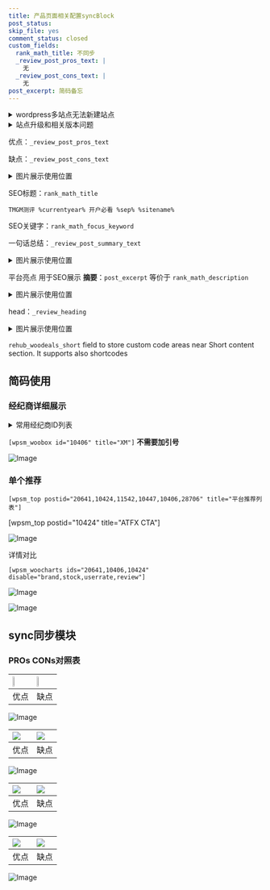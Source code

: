 ```yaml
---
title: 产品页面相关配置syncBlock
post_status: 
skip_file: yes
comment_status: closed
custom_fields:
  rank_math_title: 不同步
  _review_post_pros_text: |
    无
  _review_post_cons_text: |
    无
post_excerpt: 简码备忘
---
```

<details><summary>wordpress多站点无法新建站点</summary>

<li>和报错需要清理cookies一样的原因</li>
<li>wp-config.php里面<code>define( 'SUBDOMAIN_INSTALL', false );//子域名安装</code></li>
<li>新建子站点是用<code>define( 'SUBDOMAIN_INSTALL', true);//子域名安装</code> 完成以后，改成<code>false</code></li>
</details>

<details><summary>站点升级和相关版本问题</summary>

<p>wordpress：5.9.9
woocommerce：7.5.1
出现问题的地方：主题选项里面>><strong>Product layout >>compact style</strong></p>
<p>如何出现没有用过的字段 导致无法保存。先导出配置 然后进行修改，后面再次恢复即可。</p>
<p>出现部分字段无法显示时，需要返回默认布局后，对产品进行保存就好了。</p>
<p></p>
</details>

优点：`_review_post_pros_text`

缺点：`_review_post_cons_text`

<details><summary>图片展示使用位置</summary>

<img src="https://prod-files-secure.s3.us-west-2.amazonaws.com/39ed1227-6d7d-4570-be36-9ccd4a2c4241/f51d3d83-55d4-4bdf-9604-f37ec77ab556/Untitled.png?X-Amz-Algorithm=AWS4-HMAC-SHA256&X-Amz-Content-Sha256=UNSIGNED-PAYLOAD&X-Amz-Credential=ASIAZI2LB466RCMNV4GM%2F20250424%2Fus-west-2%2Fs3%2Faws4_request&X-Amz-Date=20250424T165520Z&X-Amz-Expires=3600&X-Amz-Security-Token=IQoJb3JpZ2luX2VjEIH%2F%2F%2F%2F%2F%2F%2F%2F%2F%2FwEaCXVzLXdlc3QtMiJGMEQCIDyb2H6COr3a3%2BS5TVQZGhvhIeqITQx7PvXSgBY72dOUAiBUaDcceP%2F9vDeopsmeYE9m444OBuxnjYgrFyFGj1dmSir%2FAwgaEAAaDDYzNzQyMzE4MzgwNSIMq6LKpvZQztaL8lfGKtwD35fwOfP3O%2Fd7GiLYI8rCoEv2h4OJ8Wk2dBkSWutxB9NlEFjsJNsuprLWbj8TNJ7JjI22liHtJGhzAOShBZh7s0QMjwUgflcZ%2FDciqVkmslCDgmzGH%2Fgbok4Lf%2Bj6cMOJd3jfjeUNRnZY%2BBM%2BABmDBon%2B%2F%2B5qRUSCEZnOJ2SgrWYFGphFENBtw0U4%2BJI6H98Xz5GRHA36P2IxmaJeFVFpcvtvjQh%2FUC9jI2GOy63gU4dMK9%2BeNUFbSJyL1u9gwEwHUJXEbFHRgCUZPvTGClTDthOm763Nw1eIpD6nMuT8lK7cjsbkPcsiijftoh%2BFnGApXZ3LUCBZTmsCScvZrYZCj8aBMZ1IQxxAOmME8QrVAKBx2IBVA1UoqhMDg8j4JXvpTWdxvqUXw%2BNywmzWZodn4ZOhJzxXMNpB0Usfpo5tqAgukR7TK3HiHk4Yw7RvUQx0YCtaB2GWvsBFct%2Fd2Gwg2FTPX6WBtFRZsihJfbJB1hHwVHuBpnFgZggdtAecgd5etE865ihiIz73fuL7CqqRNlnjAHVg0iYZd52C8CfbZG6zvBoKf3cpd2dSnGs5Js2XvHS37aQDx0YgK7AtyC%2FRJRe%2FiB7T4GsFL%2BwdCx9Tf%2FcFIRRjL8CxQZm1sv4w1NOpwAY6pgHM9Cc3RKW1H996t2LvYlrTZ70ujQJuLHZLjEb%2FhSos3bIgZgIaZrF1GqobajmE8fmBBjV%2B18sgUv%2Foxn2v97bPOs5vZokQsJ7YZlfuA3qhE8%2BnON%2F66wLhlbUnozE%2BxrKEkcu3tqeq9P4e%2Bs8Ndh2%2B9XL5cUQFNkaowo%2FXpXHXL2P14cHSMFQ57VT5lzIj3FkJGGDjGXwU8IXgG6E01DAEEpmH9LYa&X-Amz-Signature=0adb67777ae9f023a232f3f061605bff11e1770da90730ee400e6efa1f05ea4a&X-Amz-SignedHeaders=host&x-id=GetObject" alt="Image">
</details>

SEO标题：`rank_math_title`

`TMGM测评 %currentyear% 开户必看 %sep% %sitename%`

SEO关键字：`rank_math_focus_keyword`

一句话总结：`_review_post_summary_text`

<details><summary>图片展示使用位置</summary>

<img src="https://prod-files-secure.s3.us-west-2.amazonaws.com/39ed1227-6d7d-4570-be36-9ccd4a2c4241/4b96a922-296c-4f4e-8630-d1c870cbce01/Untitled.png?X-Amz-Algorithm=AWS4-HMAC-SHA256&X-Amz-Content-Sha256=UNSIGNED-PAYLOAD&X-Amz-Credential=ASIAZI2LB46676433U6M%2F20250424%2Fus-west-2%2Fs3%2Faws4_request&X-Amz-Date=20250424T165521Z&X-Amz-Expires=3600&X-Amz-Security-Token=IQoJb3JpZ2luX2VjEIH%2F%2F%2F%2F%2F%2F%2F%2F%2F%2FwEaCXVzLXdlc3QtMiJGMEQCIBwgGiYxTGti4PSN7ylBrVRMaD6rXSwfsXj3PVfMCVYsAiA3TSTtKATlS7vdNci39qGWD0xpT5IOZWyEf90O3pOB5Sr%2FAwgaEAAaDDYzNzQyMzE4MzgwNSIMBoPwT0PUsEC4RUI0KtwDVtcHB7xSPAN7UEFmasVuwKwLuXA5wjoNsIiqY5STGsUCJMRPpoLY7icjdO%2BcwKXXEJ2DsXwnVRJ5tQV30XHDG23zzdO2ejdbWksOOb0mJSTB%2BHzNcCBpBMILhtlQGzN%2BbaIYBZLfKMyA0IiPcS%2BA1ETjXYlGumXkPbPQCC0LJSjGmX2mNWwdpGodYwWzRbpMnkZSDm2gtljTY4ifb3yTRkXmiH9Y1HjGCI6bGGhBeRpkHH785o5Zcsey0cpbe7L7Z4QkL%2BTRQcu%2FxbX4%2Fmirp33%2FlohaakKpq%2BBs%2F1l33Cqtw%2BnTUYsrJXTqLDCA7etOYGMoJucYSrfhMHBna%2BxpwQcluDXCJUCCm1ZqO%2BMgwEzFdAyk3f%2F4PDZktb2NPGDDT0dRnWCG4NveeC3YszjrrFXx%2Fwog5Yzcx2AHtotfuzhbt%2Fy5um%2BqlwVgHTzFne7%2FGlxsHMUREi4IWbDSJ7%2BuxkJJ5kRWwJk5W5XLI3vxdO14FYXZ0TvczqvSEEUwoLQ1Cv5UctUXLxCK0brVTUArNT8ifp5O53ypsaA3B4%2BS7n7yQsmsjHHx3kGYmcQcamEaJsJpnRkcC4G%2F0ZFAQ2KN3uXIRZWhfV5V1yHVK5GOEwh1YYZT5ObBUJ9lq%2BAw3NOpwAY6pgFExdWObbi8E8FxweGxGJUYXE7UfVJpWrwFoaGdiyo1VoCHryMEbrYw6DydOQzHHgwA%2FAL9T2N7%2FexQl8OzvmXhFdxoqdbDgrLXsao4QIZu5nz7qto6hiTO8PwWxnPgMW4yMLpkpnjyB8V3PHseed9NiDt6xfFvaBT80fqHS9uJUGV%2FIv6KmqTEnpfXdScewdzJrOayYn2i91dhhmQYQY6Gb6SuEX92&X-Amz-Signature=c2fadea578c328688a91454f0f96657782cbabed5b9ed44c4330a9e13131193e&X-Amz-SignedHeaders=host&x-id=GetObject" alt="Image">
</details>

平台亮点 用于SEO展示 **摘要**：`post_excerpt`  等价于 `rank_math_description`

<details><summary>图片展示使用位置</summary>

<img src="https://prod-files-secure.s3.us-west-2.amazonaws.com/39ed1227-6d7d-4570-be36-9ccd4a2c4241/1ee11f63-b60a-4dfe-a7a7-d58ff23b5d88/Untitled.png?X-Amz-Algorithm=AWS4-HMAC-SHA256&X-Amz-Content-Sha256=UNSIGNED-PAYLOAD&X-Amz-Credential=ASIAZI2LB466QQ6Z2XGA%2F20250424%2Fus-west-2%2Fs3%2Faws4_request&X-Amz-Date=20250424T165521Z&X-Amz-Expires=3600&X-Amz-Security-Token=IQoJb3JpZ2luX2VjEIH%2F%2F%2F%2F%2F%2F%2F%2F%2F%2FwEaCXVzLXdlc3QtMiJHMEUCIQCIUtNwfzjqtz5sUpmPawGB%2F7qvXyrtF%2FjXKJYJ3w0DZwIgGEZz%2BJUFxX%2FXSpRf2gsJ9XTx8kqG9FYUZeP0t5kwMZ0q%2FwMIGhAAGgw2Mzc0MjMxODM4MDUiDBpnwCuuIsrhNo%2FX0CrcAxU%2FtmKBwJDwvRa29J%2BX2Hn%2BViS%2Bcs5T%2BVBfQirTHJ8J31JMjGL5TG8i0dUBq8xgCzUuJpnbXBQXQ4nljCGpHWtuEP6%2BezqfedSoYZoVebbHYfKOjOa0e6xBduULeV7koA2vsey4h3iEyuDrAykZ4keSVNtvmce%2BtoDqd6aStOgR2jVktOLRfqyYJlfWHMaI5jOycMOnnZUTuOlwzebYO%2BVbLChaRJEaPcV8OiyrmXquWBjbi48wjXepTNgU3VTeSdQCaxzx9k3AUtgFENhuyAxUGQPMiisjzxpQ1LFK%2FCaAMsA4mNiCymPpyxF%2FRXnsjFLqFa%2FHa4mbMDnMEJd8ofHY6pCxfsiYcsKdWIP0jEI3ScUdOtOoKVYb6XojIetB%2BbX3E1PMr%2Bp52%2Ft3w5f39vivFde1oLRVdNDDpxqyk04y94l0o1Ay8iwAaZU9BM7AFnUXZVPTBzMiSol9SfW2Hh6VQ%2FE4tpUZsmm1iQyud0Itfro3x8Bxrq6nheP2vUks3dhDUQO%2Bt7qBqG8evujcyKw5PJenkgQWFEuf5iTTyHBvp3F0rbXvbzfBWxhVZ9vn%2FSDOVnbzKfhF6OChDUTB%2BkMqfCWn3G2o3JiiCNGmoqRzcn4Uoq3xteSG1V7XMJfUqcAGOqUBOhSFllzySCwQC0ue9E90ctepAdnDiYl604aCM55uob23oKK87T2J%2BnQAXxXIV6kV4qQpC4vzqdluxvE6gv3%2FCsWrxw%2FQhJY%2FVCq6bwg7K9GIpeMca%2BPUrBaN3b0Z5OBw%2B1hIyOhySW%2Ff1%2FtBzmQGpgQfFUuXz%2BwX4vbxP9Fmz4Ombhy28kpoZwXeD8lN2PPeZ%2FVbhZC7l1TWPSb1D8PpSDUoCz09&X-Amz-Signature=b99eeb6e694cb138d1f65c248da101251c60c5eafaeee8f5d3ba561901704015&X-Amz-SignedHeaders=host&x-id=GetObject" alt="Image">
<img src="https://prod-files-secure.s3.us-west-2.amazonaws.com/39ed1227-6d7d-4570-be36-9ccd4a2c4241/ad4118b5-78d8-4fbe-801e-3b29b5d99c01/Untitled.png?X-Amz-Algorithm=AWS4-HMAC-SHA256&X-Amz-Content-Sha256=UNSIGNED-PAYLOAD&X-Amz-Credential=ASIAZI2LB466QQ6Z2XGA%2F20250424%2Fus-west-2%2Fs3%2Faws4_request&X-Amz-Date=20250424T165521Z&X-Amz-Expires=3600&X-Amz-Security-Token=IQoJb3JpZ2luX2VjEIH%2F%2F%2F%2F%2F%2F%2F%2F%2F%2FwEaCXVzLXdlc3QtMiJHMEUCIQCIUtNwfzjqtz5sUpmPawGB%2F7qvXyrtF%2FjXKJYJ3w0DZwIgGEZz%2BJUFxX%2FXSpRf2gsJ9XTx8kqG9FYUZeP0t5kwMZ0q%2FwMIGhAAGgw2Mzc0MjMxODM4MDUiDBpnwCuuIsrhNo%2FX0CrcAxU%2FtmKBwJDwvRa29J%2BX2Hn%2BViS%2Bcs5T%2BVBfQirTHJ8J31JMjGL5TG8i0dUBq8xgCzUuJpnbXBQXQ4nljCGpHWtuEP6%2BezqfedSoYZoVebbHYfKOjOa0e6xBduULeV7koA2vsey4h3iEyuDrAykZ4keSVNtvmce%2BtoDqd6aStOgR2jVktOLRfqyYJlfWHMaI5jOycMOnnZUTuOlwzebYO%2BVbLChaRJEaPcV8OiyrmXquWBjbi48wjXepTNgU3VTeSdQCaxzx9k3AUtgFENhuyAxUGQPMiisjzxpQ1LFK%2FCaAMsA4mNiCymPpyxF%2FRXnsjFLqFa%2FHa4mbMDnMEJd8ofHY6pCxfsiYcsKdWIP0jEI3ScUdOtOoKVYb6XojIetB%2BbX3E1PMr%2Bp52%2Ft3w5f39vivFde1oLRVdNDDpxqyk04y94l0o1Ay8iwAaZU9BM7AFnUXZVPTBzMiSol9SfW2Hh6VQ%2FE4tpUZsmm1iQyud0Itfro3x8Bxrq6nheP2vUks3dhDUQO%2Bt7qBqG8evujcyKw5PJenkgQWFEuf5iTTyHBvp3F0rbXvbzfBWxhVZ9vn%2FSDOVnbzKfhF6OChDUTB%2BkMqfCWn3G2o3JiiCNGmoqRzcn4Uoq3xteSG1V7XMJfUqcAGOqUBOhSFllzySCwQC0ue9E90ctepAdnDiYl604aCM55uob23oKK87T2J%2BnQAXxXIV6kV4qQpC4vzqdluxvE6gv3%2FCsWrxw%2FQhJY%2FVCq6bwg7K9GIpeMca%2BPUrBaN3b0Z5OBw%2B1hIyOhySW%2Ff1%2FtBzmQGpgQfFUuXz%2BwX4vbxP9Fmz4Ombhy28kpoZwXeD8lN2PPeZ%2FVbhZC7l1TWPSb1D8PpSDUoCz09&X-Amz-Signature=343674847bd65625ccacf5da77d3f434b118f8542e4cb702e4ec0980c16023f3&X-Amz-SignedHeaders=host&x-id=GetObject" alt="Image">
<img src="https://prod-files-secure.s3.us-west-2.amazonaws.com/39ed1227-6d7d-4570-be36-9ccd4a2c4241/a38cf7c9-a79c-4b64-9e94-13589fe0758b/Untitled.png?X-Amz-Algorithm=AWS4-HMAC-SHA256&X-Amz-Content-Sha256=UNSIGNED-PAYLOAD&X-Amz-Credential=ASIAZI2LB466QQ6Z2XGA%2F20250424%2Fus-west-2%2Fs3%2Faws4_request&X-Amz-Date=20250424T165521Z&X-Amz-Expires=3600&X-Amz-Security-Token=IQoJb3JpZ2luX2VjEIH%2F%2F%2F%2F%2F%2F%2F%2F%2F%2FwEaCXVzLXdlc3QtMiJHMEUCIQCIUtNwfzjqtz5sUpmPawGB%2F7qvXyrtF%2FjXKJYJ3w0DZwIgGEZz%2BJUFxX%2FXSpRf2gsJ9XTx8kqG9FYUZeP0t5kwMZ0q%2FwMIGhAAGgw2Mzc0MjMxODM4MDUiDBpnwCuuIsrhNo%2FX0CrcAxU%2FtmKBwJDwvRa29J%2BX2Hn%2BViS%2Bcs5T%2BVBfQirTHJ8J31JMjGL5TG8i0dUBq8xgCzUuJpnbXBQXQ4nljCGpHWtuEP6%2BezqfedSoYZoVebbHYfKOjOa0e6xBduULeV7koA2vsey4h3iEyuDrAykZ4keSVNtvmce%2BtoDqd6aStOgR2jVktOLRfqyYJlfWHMaI5jOycMOnnZUTuOlwzebYO%2BVbLChaRJEaPcV8OiyrmXquWBjbi48wjXepTNgU3VTeSdQCaxzx9k3AUtgFENhuyAxUGQPMiisjzxpQ1LFK%2FCaAMsA4mNiCymPpyxF%2FRXnsjFLqFa%2FHa4mbMDnMEJd8ofHY6pCxfsiYcsKdWIP0jEI3ScUdOtOoKVYb6XojIetB%2BbX3E1PMr%2Bp52%2Ft3w5f39vivFde1oLRVdNDDpxqyk04y94l0o1Ay8iwAaZU9BM7AFnUXZVPTBzMiSol9SfW2Hh6VQ%2FE4tpUZsmm1iQyud0Itfro3x8Bxrq6nheP2vUks3dhDUQO%2Bt7qBqG8evujcyKw5PJenkgQWFEuf5iTTyHBvp3F0rbXvbzfBWxhVZ9vn%2FSDOVnbzKfhF6OChDUTB%2BkMqfCWn3G2o3JiiCNGmoqRzcn4Uoq3xteSG1V7XMJfUqcAGOqUBOhSFllzySCwQC0ue9E90ctepAdnDiYl604aCM55uob23oKK87T2J%2BnQAXxXIV6kV4qQpC4vzqdluxvE6gv3%2FCsWrxw%2FQhJY%2FVCq6bwg7K9GIpeMca%2BPUrBaN3b0Z5OBw%2B1hIyOhySW%2Ff1%2FtBzmQGpgQfFUuXz%2BwX4vbxP9Fmz4Ombhy28kpoZwXeD8lN2PPeZ%2FVbhZC7l1TWPSb1D8PpSDUoCz09&X-Amz-Signature=cea8a7498b521467eceaedec23533394f7c08fb9582014e7b2973d05ee51d21a&X-Amz-SignedHeaders=host&x-id=GetObject" alt="Image">
<img src="https://prod-files-secure.s3.us-west-2.amazonaws.com/39ed1227-6d7d-4570-be36-9ccd4a2c4241/7da6fc1e-d2ac-42ae-8c75-cb5749aa18f6/Untitled.png?X-Amz-Algorithm=AWS4-HMAC-SHA256&X-Amz-Content-Sha256=UNSIGNED-PAYLOAD&X-Amz-Credential=ASIAZI2LB466QQ6Z2XGA%2F20250424%2Fus-west-2%2Fs3%2Faws4_request&X-Amz-Date=20250424T165521Z&X-Amz-Expires=3600&X-Amz-Security-Token=IQoJb3JpZ2luX2VjEIH%2F%2F%2F%2F%2F%2F%2F%2F%2F%2FwEaCXVzLXdlc3QtMiJHMEUCIQCIUtNwfzjqtz5sUpmPawGB%2F7qvXyrtF%2FjXKJYJ3w0DZwIgGEZz%2BJUFxX%2FXSpRf2gsJ9XTx8kqG9FYUZeP0t5kwMZ0q%2FwMIGhAAGgw2Mzc0MjMxODM4MDUiDBpnwCuuIsrhNo%2FX0CrcAxU%2FtmKBwJDwvRa29J%2BX2Hn%2BViS%2Bcs5T%2BVBfQirTHJ8J31JMjGL5TG8i0dUBq8xgCzUuJpnbXBQXQ4nljCGpHWtuEP6%2BezqfedSoYZoVebbHYfKOjOa0e6xBduULeV7koA2vsey4h3iEyuDrAykZ4keSVNtvmce%2BtoDqd6aStOgR2jVktOLRfqyYJlfWHMaI5jOycMOnnZUTuOlwzebYO%2BVbLChaRJEaPcV8OiyrmXquWBjbi48wjXepTNgU3VTeSdQCaxzx9k3AUtgFENhuyAxUGQPMiisjzxpQ1LFK%2FCaAMsA4mNiCymPpyxF%2FRXnsjFLqFa%2FHa4mbMDnMEJd8ofHY6pCxfsiYcsKdWIP0jEI3ScUdOtOoKVYb6XojIetB%2BbX3E1PMr%2Bp52%2Ft3w5f39vivFde1oLRVdNDDpxqyk04y94l0o1Ay8iwAaZU9BM7AFnUXZVPTBzMiSol9SfW2Hh6VQ%2FE4tpUZsmm1iQyud0Itfro3x8Bxrq6nheP2vUks3dhDUQO%2Bt7qBqG8evujcyKw5PJenkgQWFEuf5iTTyHBvp3F0rbXvbzfBWxhVZ9vn%2FSDOVnbzKfhF6OChDUTB%2BkMqfCWn3G2o3JiiCNGmoqRzcn4Uoq3xteSG1V7XMJfUqcAGOqUBOhSFllzySCwQC0ue9E90ctepAdnDiYl604aCM55uob23oKK87T2J%2BnQAXxXIV6kV4qQpC4vzqdluxvE6gv3%2FCsWrxw%2FQhJY%2FVCq6bwg7K9GIpeMca%2BPUrBaN3b0Z5OBw%2B1hIyOhySW%2Ff1%2FtBzmQGpgQfFUuXz%2BwX4vbxP9Fmz4Ombhy28kpoZwXeD8lN2PPeZ%2FVbhZC7l1TWPSb1D8PpSDUoCz09&X-Amz-Signature=4be3a0fafec27c59a2f139f4d65d938870b65e3ad66788ad86ff0d4ee04592c9&X-Amz-SignedHeaders=host&x-id=GetObject" alt="Image">
<img src="https://prod-files-secure.s3.us-west-2.amazonaws.com/39ed1227-6d7d-4570-be36-9ccd4a2c4241/7e97f40a-eaee-47f5-b2f9-475f96808fa7/Untitled.png?X-Amz-Algorithm=AWS4-HMAC-SHA256&X-Amz-Content-Sha256=UNSIGNED-PAYLOAD&X-Amz-Credential=ASIAZI2LB466QQ6Z2XGA%2F20250424%2Fus-west-2%2Fs3%2Faws4_request&X-Amz-Date=20250424T165521Z&X-Amz-Expires=3600&X-Amz-Security-Token=IQoJb3JpZ2luX2VjEIH%2F%2F%2F%2F%2F%2F%2F%2F%2F%2FwEaCXVzLXdlc3QtMiJHMEUCIQCIUtNwfzjqtz5sUpmPawGB%2F7qvXyrtF%2FjXKJYJ3w0DZwIgGEZz%2BJUFxX%2FXSpRf2gsJ9XTx8kqG9FYUZeP0t5kwMZ0q%2FwMIGhAAGgw2Mzc0MjMxODM4MDUiDBpnwCuuIsrhNo%2FX0CrcAxU%2FtmKBwJDwvRa29J%2BX2Hn%2BViS%2Bcs5T%2BVBfQirTHJ8J31JMjGL5TG8i0dUBq8xgCzUuJpnbXBQXQ4nljCGpHWtuEP6%2BezqfedSoYZoVebbHYfKOjOa0e6xBduULeV7koA2vsey4h3iEyuDrAykZ4keSVNtvmce%2BtoDqd6aStOgR2jVktOLRfqyYJlfWHMaI5jOycMOnnZUTuOlwzebYO%2BVbLChaRJEaPcV8OiyrmXquWBjbi48wjXepTNgU3VTeSdQCaxzx9k3AUtgFENhuyAxUGQPMiisjzxpQ1LFK%2FCaAMsA4mNiCymPpyxF%2FRXnsjFLqFa%2FHa4mbMDnMEJd8ofHY6pCxfsiYcsKdWIP0jEI3ScUdOtOoKVYb6XojIetB%2BbX3E1PMr%2Bp52%2Ft3w5f39vivFde1oLRVdNDDpxqyk04y94l0o1Ay8iwAaZU9BM7AFnUXZVPTBzMiSol9SfW2Hh6VQ%2FE4tpUZsmm1iQyud0Itfro3x8Bxrq6nheP2vUks3dhDUQO%2Bt7qBqG8evujcyKw5PJenkgQWFEuf5iTTyHBvp3F0rbXvbzfBWxhVZ9vn%2FSDOVnbzKfhF6OChDUTB%2BkMqfCWn3G2o3JiiCNGmoqRzcn4Uoq3xteSG1V7XMJfUqcAGOqUBOhSFllzySCwQC0ue9E90ctepAdnDiYl604aCM55uob23oKK87T2J%2BnQAXxXIV6kV4qQpC4vzqdluxvE6gv3%2FCsWrxw%2FQhJY%2FVCq6bwg7K9GIpeMca%2BPUrBaN3b0Z5OBw%2B1hIyOhySW%2Ff1%2FtBzmQGpgQfFUuXz%2BwX4vbxP9Fmz4Ombhy28kpoZwXeD8lN2PPeZ%2FVbhZC7l1TWPSb1D8PpSDUoCz09&X-Amz-Signature=ba270daaa5337fde9452f1503e74250b1c36fc57498caafb0d89ab28b4f7e211&X-Amz-SignedHeaders=host&x-id=GetObject" alt="Image">
</details>

head：`_review_heading`

<details><summary>图片展示使用位置</summary>

<img src="https://prod-files-secure.s3.us-west-2.amazonaws.com/39ed1227-6d7d-4570-be36-9ccd4a2c4241/3a4650ad-9887-415c-889a-edd51fa54f27/Untitled.png?X-Amz-Algorithm=AWS4-HMAC-SHA256&X-Amz-Content-Sha256=UNSIGNED-PAYLOAD&X-Amz-Credential=ASIAZI2LB4663UZGXN33%2F20250424%2Fus-west-2%2Fs3%2Faws4_request&X-Amz-Date=20250424T165521Z&X-Amz-Expires=3600&X-Amz-Security-Token=IQoJb3JpZ2luX2VjEIH%2F%2F%2F%2F%2F%2F%2F%2F%2F%2FwEaCXVzLXdlc3QtMiJGMEQCIADGwe64VM4zK6v8NtAFrykqKqa76t2a5kBo%2BVYNedMYAiA%2BKVRpOoU5MsFi7TaUPFBxq0hEhs0f%2FKroEfuD2FIFRSr%2FAwgaEAAaDDYzNzQyMzE4MzgwNSIMm%2FNRj%2BGmlVlPxrloKtwDgYBnvK4Xuct9mNi4HgM2RlSxohvj%2B%2FhTIRr5vaNB%2By4Pt2GZnEgFrK4a7Or7gPbx1FSRarL9Dn6cUoPnRk2716SCl8ThFkOedDLF7U8Eyp7eFhkmNoaE5G4%2FnxhFTzXm1OyvD%2Br%2BNBXY8RQpORcJkX0MsrmpTNG6RBrT48SwQIcNg9ozX16OVapwand%2F%2FrwtJzuCoQDvWoG9dxKhHWlrKQQYEM%2Bh9uJcu6stYDVy3R%2FHESWbHmyBBQomIOi41yrzCLDnv5pVEF4kKFdliUNB8FMsXRRMFXXMyKyD%2Fzc8q7IMznhsqz2rhVrjc%2Ft9NwTDaSrQK0wqesHOqArW3R1ISyUmDlc%2FhX94bh7EKmrKQZioCGQnLFjKKDtxx58Ab9L9G4%2Fu56x%2Brg0j39iRgVwRxN%2F38O91F9hHmNVXrbPnF1yCYtjspwRXaFhDGlQuWhKXaMkVpqu57mRhJGwaJawEJuzDCjc37AAngf6IUljPYC5WCxT4toMQGVhdNax6nTwN0UDT8yXjR3VMZ0bzkFXssoO1NYPflTXoYuLjTkdHs95ZBXlBtaadULqMIAbULxn12BChxmwkxRV3dWFmklkozWZPaOeouv8GgmHniGCbVUX9rxlf7%2BAjyyL%2FPlow8tOpwAY6pgFmV3m7CpM09vdi%2Bk57rAq29pITWaDCjbm1VTSAOxq5OQD3YXOXDTE5wuXhvI1UV69S%2FENY%2Fp5xwbITf1P7aHIuzfUWXj0EZZiVXBZHFNH94sYNZg8plJRl%2Fztp5Gn9KnZzKZg%2BfWcQve9hNSEcZQgBMTdvql9HA%2F8i1xT7oFDzpkEICuR%2Fxc9fZegD7Vts3F5drlT0HhAEyTtzAcEstrmnffCLN6Y%2F&X-Amz-Signature=ed0e21a8b2990b7d426e2c9887345ca164d64e65dcd58376a4e0339d37b1f11d&X-Amz-SignedHeaders=host&x-id=GetObject" alt="Image">
</details>

`rehub_woodeals_short`	field to store custom code areas near Short content section. It supports also shortcodes



## 简码使用

### 经纪商详细展示

<details><summary>常用经纪商ID列表</summary>

<pre><code class="php">嘉盛 ===> 20641  [wpsm_woobox id="20641" title="嘉盛"]
易信easymarkets ===> 11542  [wpsm_woobox id="11542" title="易信easymarkets"]
ATFX外汇 ===> 10424  [wpsm_woobox id="10424" title="ATFX"]
XM ===> 10406  [wpsm_woobox id="10406" title="XM"]
TMGM ===> 29622  [wpsm_woobox id="29622" title="TMGM"]
HYCM ===> 10447  [wpsm_woobox id="10447" title="HYCM"]
fpmarkets澳福外汇 ===> 20639  [wpsm_woobox id="20639" title="fpmarkets澳福外汇"]</code></pre>
</details>

`[wpsm_woobox id="10406" title="XM"]` **不需要加引号**

![Image](https://prod-files-secure.s3.us-west-2.amazonaws.com/39ed1227-6d7d-4570-be36-9ccd4a2c4241/4f898f9d-0fa7-4e43-acd3-ac6bc7be575a/Untitled.png?X-Amz-Algorithm=AWS4-HMAC-SHA256&X-Amz-Content-Sha256=UNSIGNED-PAYLOAD&X-Amz-Credential=ASIAZI2LB4666HQ6VGEL%2F20250424%2Fus-west-2%2Fs3%2Faws4_request&X-Amz-Date=20250424T165516Z&X-Amz-Expires=3600&X-Amz-Security-Token=IQoJb3JpZ2luX2VjEIH%2F%2F%2F%2F%2F%2F%2F%2F%2F%2FwEaCXVzLXdlc3QtMiJIMEYCIQCV%2FNDJtyzEuvTjaj3SVagJ197PVgDKnslB2RPqq8eztgIhAIhKqXyB58AkI9CKg7mCewMXz0d46ORpCjGCZFzExTS8Kv8DCBoQABoMNjM3NDIzMTgzODA1IgxIJl0U48kiGyLhboYq3AM1JI4Av%2FHDXs84%2FvKexNlVgwqSK3Fz7GKtk4LdzWE6Fc1K52mvkkLKxNp6nGRZjhZKJvdhiLpZW%2BiPc4%2BB34JCc0TK9K5KNIh3zcFN98mbZjsj682YJfZNEvku%2FoyCSPvy4wPGK3V8Dn5tIl8j9IbfkQkwTUgfYbjv7IKiaqSlO3ha7QDzHIH%2F6moxo0qUg%2BHZ18SD0AoAbWWxUTcT6pZvaYMgTWHwBnVzF8AMpnCh49tQ0SSOgb0D8VniutKY%2BX8GUAih%2FRo51YggT0biRxyFjQr1NgfWd%2Bms%2BKDFL%2FRD9hiHkHyg0KMeu5gjUUYedyUDNjjjyBf3puJxjongd%2Bq08qc3PiOntPd3Tbm%2BYXVjphgT40Von3GbBkPA%2BzEsgMKOWXqpgnzHrd2UP1aaO0nKf1fXOlVLxqbfaM6206%2FWvgVaYDZwCUT1nn%2Bh3xIXTKDJZe1I20dTvSRdx80AHI7uRN8kONgLrDuoWUP5ScZBcK16gArprHeaqeMKOsl9rJaP302PZs0i4lyqnTomHZCCIVv6yf%2ByfPox%2FqhaX0nzj%2BEMb1p%2B2nacSsnRwwl4sqsrum44UQL%2BQAtjAlb3KRqQ%2F7r%2Fv8E4ZHFBTPKhbfpZRILBTOMHyPm8u7ZqAzCW1KnABjqkAXcM0%2Bu8%2BkZy0sec9qbQMedUGgufha08Z1j1rKyhrYMhl2NWlEEVh2EZKFJYLc6%2BoJz31E4t%2Bh%2F1BYKeTRJYrQjH8I7SJWSfMti6SCHZ8OpEh7WxrUA2MApSQIOAKEw2B7iIBD0wf2CbwFCLQldE%2FZxdsFoBA%2F4OLwz6soWZm0wyKENztSfr2arFbJCwxgYzrynFpkubUipAS1BW5iRIs4iR9%2F1r&X-Amz-Signature=92841328b83c0d0d712a48107012e6b4b83d476f9cb151eaa1df3fc8acdc3618&X-Amz-SignedHeaders=host&x-id=GetObject)

### 单个推荐
`[wpsm_top postid="20641,10424,11542,10447,10406,28706" title="平台推荐列表"]`

[wpsm_top postid="10424" title="ATFX CTA"]

![Image](https://prod-files-secure.s3.us-west-2.amazonaws.com/39ed1227-6d7d-4570-be36-9ccd4a2c4241/5ac620dc-51a8-48b6-b55d-91f47299193c/Untitled.png?X-Amz-Algorithm=AWS4-HMAC-SHA256&X-Amz-Content-Sha256=UNSIGNED-PAYLOAD&X-Amz-Credential=ASIAZI2LB4666HQ6VGEL%2F20250424%2Fus-west-2%2Fs3%2Faws4_request&X-Amz-Date=20250424T165516Z&X-Amz-Expires=3600&X-Amz-Security-Token=IQoJb3JpZ2luX2VjEIH%2F%2F%2F%2F%2F%2F%2F%2F%2F%2FwEaCXVzLXdlc3QtMiJIMEYCIQCV%2FNDJtyzEuvTjaj3SVagJ197PVgDKnslB2RPqq8eztgIhAIhKqXyB58AkI9CKg7mCewMXz0d46ORpCjGCZFzExTS8Kv8DCBoQABoMNjM3NDIzMTgzODA1IgxIJl0U48kiGyLhboYq3AM1JI4Av%2FHDXs84%2FvKexNlVgwqSK3Fz7GKtk4LdzWE6Fc1K52mvkkLKxNp6nGRZjhZKJvdhiLpZW%2BiPc4%2BB34JCc0TK9K5KNIh3zcFN98mbZjsj682YJfZNEvku%2FoyCSPvy4wPGK3V8Dn5tIl8j9IbfkQkwTUgfYbjv7IKiaqSlO3ha7QDzHIH%2F6moxo0qUg%2BHZ18SD0AoAbWWxUTcT6pZvaYMgTWHwBnVzF8AMpnCh49tQ0SSOgb0D8VniutKY%2BX8GUAih%2FRo51YggT0biRxyFjQr1NgfWd%2Bms%2BKDFL%2FRD9hiHkHyg0KMeu5gjUUYedyUDNjjjyBf3puJxjongd%2Bq08qc3PiOntPd3Tbm%2BYXVjphgT40Von3GbBkPA%2BzEsgMKOWXqpgnzHrd2UP1aaO0nKf1fXOlVLxqbfaM6206%2FWvgVaYDZwCUT1nn%2Bh3xIXTKDJZe1I20dTvSRdx80AHI7uRN8kONgLrDuoWUP5ScZBcK16gArprHeaqeMKOsl9rJaP302PZs0i4lyqnTomHZCCIVv6yf%2ByfPox%2FqhaX0nzj%2BEMb1p%2B2nacSsnRwwl4sqsrum44UQL%2BQAtjAlb3KRqQ%2F7r%2Fv8E4ZHFBTPKhbfpZRILBTOMHyPm8u7ZqAzCW1KnABjqkAXcM0%2Bu8%2BkZy0sec9qbQMedUGgufha08Z1j1rKyhrYMhl2NWlEEVh2EZKFJYLc6%2BoJz31E4t%2Bh%2F1BYKeTRJYrQjH8I7SJWSfMti6SCHZ8OpEh7WxrUA2MApSQIOAKEw2B7iIBD0wf2CbwFCLQldE%2FZxdsFoBA%2F4OLwz6soWZm0wyKENztSfr2arFbJCwxgYzrynFpkubUipAS1BW5iRIs4iR9%2F1r&X-Amz-Signature=3cf270f83d4ae912c83b599c2a84494c9206c643e3d67bf0e685d282811c8e28&X-Amz-SignedHeaders=host&x-id=GetObject)

详情对比

`[wpsm_woocharts ids="20641,10406,10424" disable="brand,stock,userrate,review"]`

![Image](https://prod-files-secure.s3.us-west-2.amazonaws.com/39ed1227-6d7d-4570-be36-9ccd4a2c4241/bf3ba45f-b9f3-4295-8aef-b4a495fd25f4/Untitled.png?X-Amz-Algorithm=AWS4-HMAC-SHA256&X-Amz-Content-Sha256=UNSIGNED-PAYLOAD&X-Amz-Credential=ASIAZI2LB4666HQ6VGEL%2F20250424%2Fus-west-2%2Fs3%2Faws4_request&X-Amz-Date=20250424T165516Z&X-Amz-Expires=3600&X-Amz-Security-Token=IQoJb3JpZ2luX2VjEIH%2F%2F%2F%2F%2F%2F%2F%2F%2F%2FwEaCXVzLXdlc3QtMiJIMEYCIQCV%2FNDJtyzEuvTjaj3SVagJ197PVgDKnslB2RPqq8eztgIhAIhKqXyB58AkI9CKg7mCewMXz0d46ORpCjGCZFzExTS8Kv8DCBoQABoMNjM3NDIzMTgzODA1IgxIJl0U48kiGyLhboYq3AM1JI4Av%2FHDXs84%2FvKexNlVgwqSK3Fz7GKtk4LdzWE6Fc1K52mvkkLKxNp6nGRZjhZKJvdhiLpZW%2BiPc4%2BB34JCc0TK9K5KNIh3zcFN98mbZjsj682YJfZNEvku%2FoyCSPvy4wPGK3V8Dn5tIl8j9IbfkQkwTUgfYbjv7IKiaqSlO3ha7QDzHIH%2F6moxo0qUg%2BHZ18SD0AoAbWWxUTcT6pZvaYMgTWHwBnVzF8AMpnCh49tQ0SSOgb0D8VniutKY%2BX8GUAih%2FRo51YggT0biRxyFjQr1NgfWd%2Bms%2BKDFL%2FRD9hiHkHyg0KMeu5gjUUYedyUDNjjjyBf3puJxjongd%2Bq08qc3PiOntPd3Tbm%2BYXVjphgT40Von3GbBkPA%2BzEsgMKOWXqpgnzHrd2UP1aaO0nKf1fXOlVLxqbfaM6206%2FWvgVaYDZwCUT1nn%2Bh3xIXTKDJZe1I20dTvSRdx80AHI7uRN8kONgLrDuoWUP5ScZBcK16gArprHeaqeMKOsl9rJaP302PZs0i4lyqnTomHZCCIVv6yf%2ByfPox%2FqhaX0nzj%2BEMb1p%2B2nacSsnRwwl4sqsrum44UQL%2BQAtjAlb3KRqQ%2F7r%2Fv8E4ZHFBTPKhbfpZRILBTOMHyPm8u7ZqAzCW1KnABjqkAXcM0%2Bu8%2BkZy0sec9qbQMedUGgufha08Z1j1rKyhrYMhl2NWlEEVh2EZKFJYLc6%2BoJz31E4t%2Bh%2F1BYKeTRJYrQjH8I7SJWSfMti6SCHZ8OpEh7WxrUA2MApSQIOAKEw2B7iIBD0wf2CbwFCLQldE%2FZxdsFoBA%2F4OLwz6soWZm0wyKENztSfr2arFbJCwxgYzrynFpkubUipAS1BW5iRIs4iR9%2F1r&X-Amz-Signature=85f7f85506ea172feb5a0a75633304bebb4540d88ac4bc225f6d89fabaca4d06&X-Amz-SignedHeaders=host&x-id=GetObject)

![Image](https://prod-files-secure.s3.us-west-2.amazonaws.com/39ed1227-6d7d-4570-be36-9ccd4a2c4241/30bc56ef-f383-4b48-9768-2ebc9e436ec0/Untitled.png?X-Amz-Algorithm=AWS4-HMAC-SHA256&X-Amz-Content-Sha256=UNSIGNED-PAYLOAD&X-Amz-Credential=ASIAZI2LB4666HQ6VGEL%2F20250424%2Fus-west-2%2Fs3%2Faws4_request&X-Amz-Date=20250424T165516Z&X-Amz-Expires=3600&X-Amz-Security-Token=IQoJb3JpZ2luX2VjEIH%2F%2F%2F%2F%2F%2F%2F%2F%2F%2FwEaCXVzLXdlc3QtMiJIMEYCIQCV%2FNDJtyzEuvTjaj3SVagJ197PVgDKnslB2RPqq8eztgIhAIhKqXyB58AkI9CKg7mCewMXz0d46ORpCjGCZFzExTS8Kv8DCBoQABoMNjM3NDIzMTgzODA1IgxIJl0U48kiGyLhboYq3AM1JI4Av%2FHDXs84%2FvKexNlVgwqSK3Fz7GKtk4LdzWE6Fc1K52mvkkLKxNp6nGRZjhZKJvdhiLpZW%2BiPc4%2BB34JCc0TK9K5KNIh3zcFN98mbZjsj682YJfZNEvku%2FoyCSPvy4wPGK3V8Dn5tIl8j9IbfkQkwTUgfYbjv7IKiaqSlO3ha7QDzHIH%2F6moxo0qUg%2BHZ18SD0AoAbWWxUTcT6pZvaYMgTWHwBnVzF8AMpnCh49tQ0SSOgb0D8VniutKY%2BX8GUAih%2FRo51YggT0biRxyFjQr1NgfWd%2Bms%2BKDFL%2FRD9hiHkHyg0KMeu5gjUUYedyUDNjjjyBf3puJxjongd%2Bq08qc3PiOntPd3Tbm%2BYXVjphgT40Von3GbBkPA%2BzEsgMKOWXqpgnzHrd2UP1aaO0nKf1fXOlVLxqbfaM6206%2FWvgVaYDZwCUT1nn%2Bh3xIXTKDJZe1I20dTvSRdx80AHI7uRN8kONgLrDuoWUP5ScZBcK16gArprHeaqeMKOsl9rJaP302PZs0i4lyqnTomHZCCIVv6yf%2ByfPox%2FqhaX0nzj%2BEMb1p%2B2nacSsnRwwl4sqsrum44UQL%2BQAtjAlb3KRqQ%2F7r%2Fv8E4ZHFBTPKhbfpZRILBTOMHyPm8u7ZqAzCW1KnABjqkAXcM0%2Bu8%2BkZy0sec9qbQMedUGgufha08Z1j1rKyhrYMhl2NWlEEVh2EZKFJYLc6%2BoJz31E4t%2Bh%2F1BYKeTRJYrQjH8I7SJWSfMti6SCHZ8OpEh7WxrUA2MApSQIOAKEw2B7iIBD0wf2CbwFCLQldE%2FZxdsFoBA%2F4OLwz6soWZm0wyKENztSfr2arFbJCwxgYzrynFpkubUipAS1BW5iRIs4iR9%2F1r&X-Amz-Signature=5872bcf6630649f26cfe925cb610103eb17708ed7a4f208f86698f1369a45fcb&X-Amz-SignedHeaders=host&x-id=GetObject)

## sync同步模块

### PROs CONs对照表

| <img src="https://cdn.ifttt.fun/gh/jarlin8/OSS@main/icons/customize/pros.svg" height="auto" width="37.3%"> | <img src="https://cdn.ifttt.fun/gh/jarlin8/OSS@main/icons/customize/cons.svg" height="auto" width="28.8%"> |
| :--- | :--- |
| 优点 | 缺点 |

![Image](https://prod-files-secure.s3.us-west-2.amazonaws.com/39ed1227-6d7d-4570-be36-9ccd4a2c4241/8742b755-dfb5-4004-9a5f-d6e561664bd8/Untitled.png?X-Amz-Algorithm=AWS4-HMAC-SHA256&X-Amz-Content-Sha256=UNSIGNED-PAYLOAD&X-Amz-Credential=ASIAZI2LB4666HQ6VGEL%2F20250424%2Fus-west-2%2Fs3%2Faws4_request&X-Amz-Date=20250424T165516Z&X-Amz-Expires=3600&X-Amz-Security-Token=IQoJb3JpZ2luX2VjEIH%2F%2F%2F%2F%2F%2F%2F%2F%2F%2FwEaCXVzLXdlc3QtMiJIMEYCIQCV%2FNDJtyzEuvTjaj3SVagJ197PVgDKnslB2RPqq8eztgIhAIhKqXyB58AkI9CKg7mCewMXz0d46ORpCjGCZFzExTS8Kv8DCBoQABoMNjM3NDIzMTgzODA1IgxIJl0U48kiGyLhboYq3AM1JI4Av%2FHDXs84%2FvKexNlVgwqSK3Fz7GKtk4LdzWE6Fc1K52mvkkLKxNp6nGRZjhZKJvdhiLpZW%2BiPc4%2BB34JCc0TK9K5KNIh3zcFN98mbZjsj682YJfZNEvku%2FoyCSPvy4wPGK3V8Dn5tIl8j9IbfkQkwTUgfYbjv7IKiaqSlO3ha7QDzHIH%2F6moxo0qUg%2BHZ18SD0AoAbWWxUTcT6pZvaYMgTWHwBnVzF8AMpnCh49tQ0SSOgb0D8VniutKY%2BX8GUAih%2FRo51YggT0biRxyFjQr1NgfWd%2Bms%2BKDFL%2FRD9hiHkHyg0KMeu5gjUUYedyUDNjjjyBf3puJxjongd%2Bq08qc3PiOntPd3Tbm%2BYXVjphgT40Von3GbBkPA%2BzEsgMKOWXqpgnzHrd2UP1aaO0nKf1fXOlVLxqbfaM6206%2FWvgVaYDZwCUT1nn%2Bh3xIXTKDJZe1I20dTvSRdx80AHI7uRN8kONgLrDuoWUP5ScZBcK16gArprHeaqeMKOsl9rJaP302PZs0i4lyqnTomHZCCIVv6yf%2ByfPox%2FqhaX0nzj%2BEMb1p%2B2nacSsnRwwl4sqsrum44UQL%2BQAtjAlb3KRqQ%2F7r%2Fv8E4ZHFBTPKhbfpZRILBTOMHyPm8u7ZqAzCW1KnABjqkAXcM0%2Bu8%2BkZy0sec9qbQMedUGgufha08Z1j1rKyhrYMhl2NWlEEVh2EZKFJYLc6%2BoJz31E4t%2Bh%2F1BYKeTRJYrQjH8I7SJWSfMti6SCHZ8OpEh7WxrUA2MApSQIOAKEw2B7iIBD0wf2CbwFCLQldE%2FZxdsFoBA%2F4OLwz6soWZm0wyKENztSfr2arFbJCwxgYzrynFpkubUipAS1BW5iRIs4iR9%2F1r&X-Amz-Signature=4e27ed38dfa0a524844a594e065314f99f0ff223605bad16792ba329acd24e7a&X-Amz-SignedHeaders=host&x-id=GetObject)

| <img src="https://cdn.ifttt.fun/gh/jarlin8/OSS@main/icons/customize/pros1.svg" height="auto"> | <img src="https://cdn.ifttt.fun/gh/jarlin8/OSS@main/icons/customize/cons1.svg" height="auto"> |
| :--- | :--- |
| 优点 | 缺点 |

![Image](https://prod-files-secure.s3.us-west-2.amazonaws.com/39ed1227-6d7d-4570-be36-9ccd4a2c4241/806358f8-c9c4-4e17-bb35-c6c76a5397a5/Untitled.png?X-Amz-Algorithm=AWS4-HMAC-SHA256&X-Amz-Content-Sha256=UNSIGNED-PAYLOAD&X-Amz-Credential=ASIAZI2LB4666HQ6VGEL%2F20250424%2Fus-west-2%2Fs3%2Faws4_request&X-Amz-Date=20250424T165516Z&X-Amz-Expires=3600&X-Amz-Security-Token=IQoJb3JpZ2luX2VjEIH%2F%2F%2F%2F%2F%2F%2F%2F%2F%2FwEaCXVzLXdlc3QtMiJIMEYCIQCV%2FNDJtyzEuvTjaj3SVagJ197PVgDKnslB2RPqq8eztgIhAIhKqXyB58AkI9CKg7mCewMXz0d46ORpCjGCZFzExTS8Kv8DCBoQABoMNjM3NDIzMTgzODA1IgxIJl0U48kiGyLhboYq3AM1JI4Av%2FHDXs84%2FvKexNlVgwqSK3Fz7GKtk4LdzWE6Fc1K52mvkkLKxNp6nGRZjhZKJvdhiLpZW%2BiPc4%2BB34JCc0TK9K5KNIh3zcFN98mbZjsj682YJfZNEvku%2FoyCSPvy4wPGK3V8Dn5tIl8j9IbfkQkwTUgfYbjv7IKiaqSlO3ha7QDzHIH%2F6moxo0qUg%2BHZ18SD0AoAbWWxUTcT6pZvaYMgTWHwBnVzF8AMpnCh49tQ0SSOgb0D8VniutKY%2BX8GUAih%2FRo51YggT0biRxyFjQr1NgfWd%2Bms%2BKDFL%2FRD9hiHkHyg0KMeu5gjUUYedyUDNjjjyBf3puJxjongd%2Bq08qc3PiOntPd3Tbm%2BYXVjphgT40Von3GbBkPA%2BzEsgMKOWXqpgnzHrd2UP1aaO0nKf1fXOlVLxqbfaM6206%2FWvgVaYDZwCUT1nn%2Bh3xIXTKDJZe1I20dTvSRdx80AHI7uRN8kONgLrDuoWUP5ScZBcK16gArprHeaqeMKOsl9rJaP302PZs0i4lyqnTomHZCCIVv6yf%2ByfPox%2FqhaX0nzj%2BEMb1p%2B2nacSsnRwwl4sqsrum44UQL%2BQAtjAlb3KRqQ%2F7r%2Fv8E4ZHFBTPKhbfpZRILBTOMHyPm8u7ZqAzCW1KnABjqkAXcM0%2Bu8%2BkZy0sec9qbQMedUGgufha08Z1j1rKyhrYMhl2NWlEEVh2EZKFJYLc6%2BoJz31E4t%2Bh%2F1BYKeTRJYrQjH8I7SJWSfMti6SCHZ8OpEh7WxrUA2MApSQIOAKEw2B7iIBD0wf2CbwFCLQldE%2FZxdsFoBA%2F4OLwz6soWZm0wyKENztSfr2arFbJCwxgYzrynFpkubUipAS1BW5iRIs4iR9%2F1r&X-Amz-Signature=e410200c3f196f5ef2dd0f884c5da4f6a370efbc3edc3caa373cd10d81e42da5&X-Amz-SignedHeaders=host&x-id=GetObject)

| <img src="https://cdn.ifttt.fun/gh/jarlin8/OSS@main/icons/customize/pros2.svg" height="auto"> | <img src="https://cdn.ifttt.fun/gh/jarlin8/OSS@main/icons/customize/cons2.svg" height="auto"> |
| :--- | :--- |
| 优点 | 缺点 |

![Image](https://prod-files-secure.s3.us-west-2.amazonaws.com/39ed1227-6d7d-4570-be36-9ccd4a2c4241/a9245ec9-70dd-4005-b534-0d54315fc5f3/Untitled.png?X-Amz-Algorithm=AWS4-HMAC-SHA256&X-Amz-Content-Sha256=UNSIGNED-PAYLOAD&X-Amz-Credential=ASIAZI2LB4666HQ6VGEL%2F20250424%2Fus-west-2%2Fs3%2Faws4_request&X-Amz-Date=20250424T165516Z&X-Amz-Expires=3600&X-Amz-Security-Token=IQoJb3JpZ2luX2VjEIH%2F%2F%2F%2F%2F%2F%2F%2F%2F%2FwEaCXVzLXdlc3QtMiJIMEYCIQCV%2FNDJtyzEuvTjaj3SVagJ197PVgDKnslB2RPqq8eztgIhAIhKqXyB58AkI9CKg7mCewMXz0d46ORpCjGCZFzExTS8Kv8DCBoQABoMNjM3NDIzMTgzODA1IgxIJl0U48kiGyLhboYq3AM1JI4Av%2FHDXs84%2FvKexNlVgwqSK3Fz7GKtk4LdzWE6Fc1K52mvkkLKxNp6nGRZjhZKJvdhiLpZW%2BiPc4%2BB34JCc0TK9K5KNIh3zcFN98mbZjsj682YJfZNEvku%2FoyCSPvy4wPGK3V8Dn5tIl8j9IbfkQkwTUgfYbjv7IKiaqSlO3ha7QDzHIH%2F6moxo0qUg%2BHZ18SD0AoAbWWxUTcT6pZvaYMgTWHwBnVzF8AMpnCh49tQ0SSOgb0D8VniutKY%2BX8GUAih%2FRo51YggT0biRxyFjQr1NgfWd%2Bms%2BKDFL%2FRD9hiHkHyg0KMeu5gjUUYedyUDNjjjyBf3puJxjongd%2Bq08qc3PiOntPd3Tbm%2BYXVjphgT40Von3GbBkPA%2BzEsgMKOWXqpgnzHrd2UP1aaO0nKf1fXOlVLxqbfaM6206%2FWvgVaYDZwCUT1nn%2Bh3xIXTKDJZe1I20dTvSRdx80AHI7uRN8kONgLrDuoWUP5ScZBcK16gArprHeaqeMKOsl9rJaP302PZs0i4lyqnTomHZCCIVv6yf%2ByfPox%2FqhaX0nzj%2BEMb1p%2B2nacSsnRwwl4sqsrum44UQL%2BQAtjAlb3KRqQ%2F7r%2Fv8E4ZHFBTPKhbfpZRILBTOMHyPm8u7ZqAzCW1KnABjqkAXcM0%2Bu8%2BkZy0sec9qbQMedUGgufha08Z1j1rKyhrYMhl2NWlEEVh2EZKFJYLc6%2BoJz31E4t%2Bh%2F1BYKeTRJYrQjH8I7SJWSfMti6SCHZ8OpEh7WxrUA2MApSQIOAKEw2B7iIBD0wf2CbwFCLQldE%2FZxdsFoBA%2F4OLwz6soWZm0wyKENztSfr2arFbJCwxgYzrynFpkubUipAS1BW5iRIs4iR9%2F1r&X-Amz-Signature=695409d7a4429551680edd4da2b226fc9d5c3a28e2c1dbb42edad0df45a83626&X-Amz-SignedHeaders=host&x-id=GetObject)

| <img src="https://cdn.ifttt.fun/gh/jarlin8/OSS@main/icons/customize/pros3.svg" height="auto"> | <img src="https://cdn.ifttt.fun/gh/jarlin8/OSS@main/icons/customize/cons3.svg" height="auto"> |
| :--- | :--- |
| 优点 | 缺点 |

![Image](https://prod-files-secure.s3.us-west-2.amazonaws.com/39ed1227-6d7d-4570-be36-9ccd4a2c4241/e1e580a2-2e5c-4780-9ff4-19c318fc2284/Untitled.png?X-Amz-Algorithm=AWS4-HMAC-SHA256&X-Amz-Content-Sha256=UNSIGNED-PAYLOAD&X-Amz-Credential=ASIAZI2LB4666HQ6VGEL%2F20250424%2Fus-west-2%2Fs3%2Faws4_request&X-Amz-Date=20250424T165516Z&X-Amz-Expires=3600&X-Amz-Security-Token=IQoJb3JpZ2luX2VjEIH%2F%2F%2F%2F%2F%2F%2F%2F%2F%2FwEaCXVzLXdlc3QtMiJIMEYCIQCV%2FNDJtyzEuvTjaj3SVagJ197PVgDKnslB2RPqq8eztgIhAIhKqXyB58AkI9CKg7mCewMXz0d46ORpCjGCZFzExTS8Kv8DCBoQABoMNjM3NDIzMTgzODA1IgxIJl0U48kiGyLhboYq3AM1JI4Av%2FHDXs84%2FvKexNlVgwqSK3Fz7GKtk4LdzWE6Fc1K52mvkkLKxNp6nGRZjhZKJvdhiLpZW%2BiPc4%2BB34JCc0TK9K5KNIh3zcFN98mbZjsj682YJfZNEvku%2FoyCSPvy4wPGK3V8Dn5tIl8j9IbfkQkwTUgfYbjv7IKiaqSlO3ha7QDzHIH%2F6moxo0qUg%2BHZ18SD0AoAbWWxUTcT6pZvaYMgTWHwBnVzF8AMpnCh49tQ0SSOgb0D8VniutKY%2BX8GUAih%2FRo51YggT0biRxyFjQr1NgfWd%2Bms%2BKDFL%2FRD9hiHkHyg0KMeu5gjUUYedyUDNjjjyBf3puJxjongd%2Bq08qc3PiOntPd3Tbm%2BYXVjphgT40Von3GbBkPA%2BzEsgMKOWXqpgnzHrd2UP1aaO0nKf1fXOlVLxqbfaM6206%2FWvgVaYDZwCUT1nn%2Bh3xIXTKDJZe1I20dTvSRdx80AHI7uRN8kONgLrDuoWUP5ScZBcK16gArprHeaqeMKOsl9rJaP302PZs0i4lyqnTomHZCCIVv6yf%2ByfPox%2FqhaX0nzj%2BEMb1p%2B2nacSsnRwwl4sqsrum44UQL%2BQAtjAlb3KRqQ%2F7r%2Fv8E4ZHFBTPKhbfpZRILBTOMHyPm8u7ZqAzCW1KnABjqkAXcM0%2Bu8%2BkZy0sec9qbQMedUGgufha08Z1j1rKyhrYMhl2NWlEEVh2EZKFJYLc6%2BoJz31E4t%2Bh%2F1BYKeTRJYrQjH8I7SJWSfMti6SCHZ8OpEh7WxrUA2MApSQIOAKEw2B7iIBD0wf2CbwFCLQldE%2FZxdsFoBA%2F4OLwz6soWZm0wyKENztSfr2arFbJCwxgYzrynFpkubUipAS1BW5iRIs4iR9%2F1r&X-Amz-Signature=d2bcd9db2b35be7a544308952293a413ece0bd59a203af3d8fe921c211d987ce&X-Amz-SignedHeaders=host&x-id=GetObject)